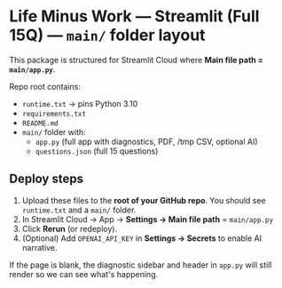 
# Life Minus Work — Streamlit (Full 15Q) — `main/` folder layout

This package is structured for Streamlit Cloud where **Main file path = `main/app.py`**.

Repo root contains:
- `runtime.txt`  → pins Python 3.10
- `requirements.txt`
- `README.md`
- `main/` folder with:
  - `app.py` (full app with diagnostics, PDF, /tmp CSV, optional AI)
  - `questions.json` (full 15 questions)

## Deploy steps
1) Upload these files to the **root of your GitHub repo**. You should see `runtime.txt` and a `main/` folder.
2) In Streamlit Cloud → App → **Settings → Main file path** = `main/app.py`
3) Click **Rerun** (or redeploy).
4) (Optional) Add `OPENAI_API_KEY` in **Settings → Secrets** to enable AI narrative.

If the page is blank, the diagnostic sidebar and header in `app.py` will still render so we can see what's happening.
